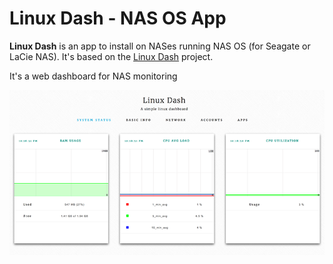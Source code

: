 Linux Dash - NAS OS App
==================================

**Linux Dash** is an app to install on NASes running NAS OS (for Seagate or LaCie NAS).
It's based on the [Linux Dash](https://github.com/afaqurk/linux-dash) project.

It's a web dashboard for NAS monitoring

![Alt text](com.djailla.linux_dash/resources/screenshot/en/screenshot-1.png?raw=true "Screenshot")
